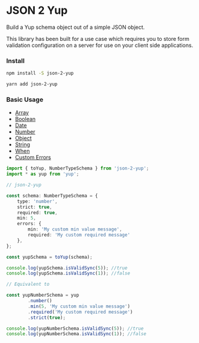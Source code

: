 # JSON 2 Yup

Build a Yup schema object out of  a simple JSON object.

This library has been built for a use case which requires you to store form validation configuration on a server for use on your client side applications.

### Install

```sh
npm install -S json-2-yup

yarn add json-2-yup
```

### Basic Usage

- [Array](docs/array.md)
- [Boolean](docs/boolean.md)
- [Date](docs/date.md)
- [Number](docs/number.md)
- [Object](docs/object.md)
- [String](docs/string.md)
- [When](docs/when.md)
- [Custom Errors](docs/errors.md)

```typescript
import { toYup, NumberTypeSchema } from 'json-2-yup';
import * as yup from 'yup';

// json-2-yup

const schema: NumberTypeSchema = {
    type: 'number',
    strict: true,
    required: true,
    min: 5,
    errors: {
        min: 'My custom min value message',
        required: 'My custom required message'
    },
};

const yupSchema = toYup(schema);

console.log(yupSchema.isValidSync(5)); //true
console.log(yupSchema.isValidSync(1)); //false

// Equivalent to 

const yupNumberSchema = yup
        .number()
        .min(5, 'My custom min value message')
        .required('My custom required message')
        .strict(true);

console.log(yupNumberSchema.isValidSync(5)); //true
console.log(yupNumberSchema.isValidSync(1)); //false
```